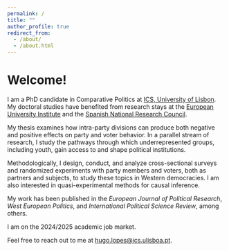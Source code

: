 ```yaml
---
permalink: /
title: ""
author_profile: true
redirect_from: 
  - /about/
  - /about.html
---
```


Welcome!
======

I am a PhD candidate in Comparative Politics at [ICS, University of Lisbon](https://www.ics.ulisboa.pt/). My doctoral studies have benefited from research stays at the [European University Institute](https://www.eui.eu/en/academic-units/political-and-social-sciences) and the [Spanish National Research Council](https://ipp.csic.es/en/about-ipp).

My thesis examines how intra-party divisions can produce both negative and positive effects on party and voter behavior. In a parallel stream of research, I study the pathways through which underrepresented groups, including youth, gain access to and shape political institutions. <!-- representation and the role of youth wings as "ideological watchdogs" within parties. -->

Methodologically, I design, conduct, and analyze cross-sectional surveys and randomized experiments with party members and voters, both as partners and subjects, to study these topics in Western democracies. I am also interested in quasi-experimental methods for causal inference. 

My work has been published in the <i>European Journal of Political Research</i>, <i>West European Politics</i>, and <i>International Political Science Review</i>, among others.

<!-- 
 can have both negative and positive effects on both party and voter behavior I am also interested in how minorities and marginalized groups gain access to political institutions and engage with them — especially the youth. 
I use fieldwork and experiments with political elites and party members or voters, either as partners or subjects, to study these topics in Western democracies. 
My thesis explores how intra-party divisions affect political behavior. I study political parties, political representation, elections, and political attitudes and behavior, with a broad interest in the role of youth in politics. 
-->

I am on the 2024/2025 academic job market. 

Feel free to reach out to me at [hugo.lopes@ics.ulisboa.pt](hugo.lopes@ics.ulisboa.pt).
